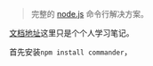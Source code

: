 >  完整的 [node.js](http://nodejs.org/) 命令行解决方案。 

[文档地址](https://github.com/tj/commander.js/blob/master/Readme_zh-CN.md)这里只是个个人学习笔记。

首先安装`npm install commander`，

